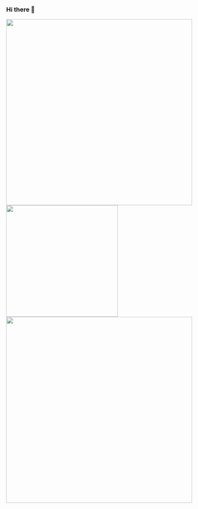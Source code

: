 ### Hi there 👋

  <img src="https://github-readme-stats.vercel.app/api/top-langs/?username=amirsadriofficial&theme=tokyonight&hide_border=true" width="500" >
    <img src="https://github-readme-stats.vercel.app/api?username=amirsadriofficial&show_icons=true&theme=tokyonight&hide_border=true" width="300">
  <img src="https://github-readme-streak-stats.herokuapp.com?user=amirsadriofficial&theme=tokyonight&hide_border=true" width="500">

<!--
**amirsadriofficial/amirsadriofficial** is a ✨ _special_ ✨ repository because its `README.md` (this file) appears on your GitHub profile.

Here are some ideas to get you started:

- 🔭 I’m currently working on ...
- 🌱 I’m currently learning ...
- 👯 I’m looking to collaborate on ...
- 🤔 I’m looking for help with ...
- 💬 Ask me about ...
- 📫 How to reach me: ...
- 😄 Pronouns: ...
- ⚡ Fun fact: ...
-->
